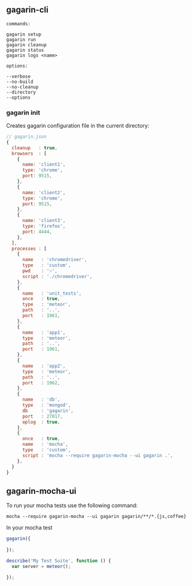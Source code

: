 ## gagarin-cli

```
commands:

gagarin setup
gagarin run
gagarin cleanup
gagarin status
gagarin logs <name>

options:

--verbose
--no-build
--no-cleanup
--directory
--options

```

### gagarin init

Creates gagarin configuration file in the current directory:
```javascript
// gagarin.json
{
  cleanup   : true,
  browsers  : [
    {
      name: 'client1',
      type: 'chrome',
      port: 9515,
    },
    {
      name: 'client2',
      type: 'chrome',
      port: 9515,
    },
    {
      name: 'client3',
      type: 'firefox',
      port: 4444,
    },
  ],
  processes : [
    {
      name   : 'chromedriver',
      type   : 'custom',
      pwd    : '~',
      script : './chromedriver',
    },
    {
      name   : 'unit_tests',
      once   : true,
      type   : 'meteor',
      path   : '..',
      port   : 1961,
    },
    {
      name   : 'app1',
      type   : 'meteor',
      path   : '..',
      port   : 1961,
    },
    {
      name   : 'app2',
      type   : 'meteor',
      path   : '..',
      port   : 1962,
    },
    {
      name   : 'db',
      type   : 'mongod',
      db     : 'gagarin',
      port   : 27017,
      oplog  : true,
    },
    {
      once   : true,
      name   : 'mocha',
      type   : 'custom',
      script : 'mocha --require gagarin-mocha --ui gagarin .',
    },
  }
}
```

## gagarin-mocha-ui

To run your mocha tests use the following command:
```
mocha --require gagarin-mocha --ui gagarin gagarin/**/*.{js,coffee}
```

In your mocha test
```javascript
gagarin({
  
});

describe('My Test Suite', function () {
  var server = meteor();

});
```

